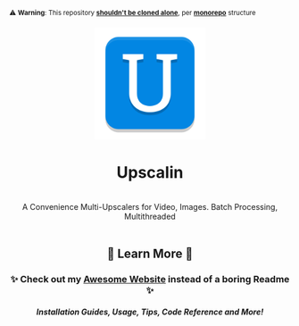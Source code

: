 <sup>⚠️ **Warning**: This repository [**shouldn't be cloned alone**](https://brokensrc.dev/get/source), per [**monorepo**](https://github.com/BrokenSource/BrokenSource) structure</sup>
<div align="center">
  <a href="https://brokensrc.dev/upscalin"><img src="https://raw.githubusercontent.com/BrokenSource/Upscalin/Master/Upscalin/Resources/Images/Upscalin.png" width="200"></a>
  <h1>Upscalin</h1>
  <br>
  A Convenience Multi-Upscalers for Video, Images. Batch Processing, Multithreaded
</div>

<br>

<div align="center">
  <h2>🍁 Learn More 🍁</h2>
  <h3>✨ Check out my <a href="https://brokensrc.dev/upscalin/get"><b>Awesome Website</b></a> instead of a boring Readme ✨</h3>
  <h5>Installation Guides, Usage, Tips, Code Reference and More!</h5>
</div>

